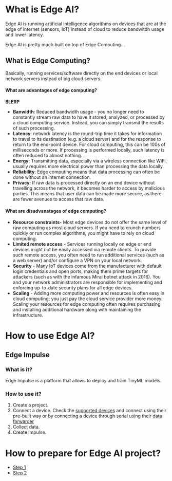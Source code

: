 # What is Edge AI?
Edge AI is running artificial intelligence algorithms on devices that are at the edge of internet (sensors, IoT) instead of cloud to reduce bandwitdh usage and lower latency.

Edge AI is pretty much built on top of Edge Computing...
## What is Edge Computing?
Basically, running services/software directly on the end devices or local network servers instead of big cloud servers.

#### What are advantages of edge computing?
**BLERP**
- **Banwidth**: Reduced bandwidth usage - you no longer need to constantly stream raw data to have it stored, analyzed, or processed by a cloud computing service. Instead, you can simply transmit the results of such processing.
- **Latency**: network latency is the round-trip time it takes for information to travel to its destination (e.g. a cloud server) and for the response to return to the end-point device. For cloud computing, this can be 100s of milliseconds or more. If processing is performed locally, such latency is often reduced to almost nothing.
- **Energy**: Transmitting data, especially via a wireless connection like WiFi, usually requires more electrical power than processing the data locally.
- **Reliability**: Edge computing means that data processing can often be done without an internet connection.
- **Privacy**: If raw data is processed directly on an end device without travelling across the network, it becomes harder to access by malicious parties. This means that user data can be made more secure, as there are fewer avenues to access that raw data.

#### What are disadvanatages of edge computing?
- **Resource constraints**- Most edge devices do not offer the same level of raw computing as most cloud servers. If you need to crunch numbers quickly or run complex algorithms, you might have to rely on cloud computing.
- **Limited remote access** - Services running locally on edge or end devices might not be easily accessed via remote clients. To provide such remote access, you often need to run additional services (such as a web server) and/or configure a VPN on your local network.
- **Security** - Many IoT devices come from the manufacturer with default login credentials and open ports, making them prime targets for attackers (such as with the infamous Mirai botnet attack in 2016). You and your network administrators are responsible for implementing and enforcing up-to-date security plans for all edge devices.
- **Scaling** - Adding more computing power and resources is often easy in cloud computing; you just pay the cloud service provider more money. Scaling your resources for edge computing often requires purchasing and installing additional hardware along with maintaining the infrastructure.

# How to use Edge AI?
## Edge Impulse
### What is it? 
Edge Impulse is a platform that allows to deploy and train TinyML models.

### How to use it?
1. Create a project.
2. Connect a device. Check the [supported devices](https://docs.edgeimpulse.com/hardware) and connect using their pre-built way or by connecting a device through serial using their [data forwarder](https://docs.edgeimpulse.com/tools/clis/edge-impulse-cli/data-forwarder)
3. Collect data.
4. Create impulse.


# How to prepare for Edge AI project?
- [Step 1](https://docs.edgeimpulse.com/knowledge/courses/edge-ai-fundamentals/how-to-choose-an-edge-ai-device)
- [Step 2](https://docs.edgeimpulse.com/knowledge/courses/edge-ai-fundamentals/edge-ai-lifecycle) 